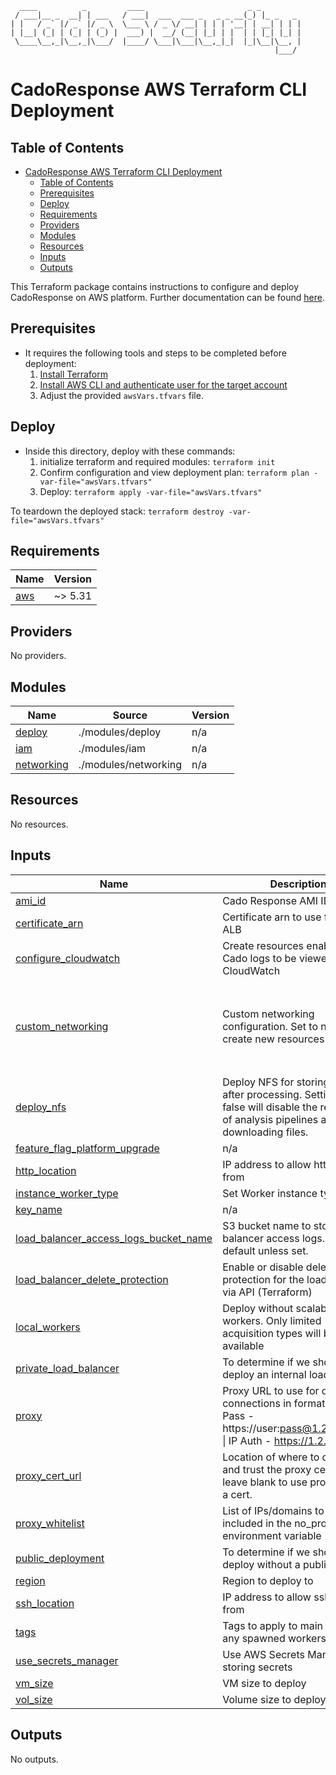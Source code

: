 ```
  ____          _         ____                       _ _
 / ___|__ _  __| | ___   / ___|  ___  ___ _   _ _ __(_) |_ _   _
| |   / _` |/ _` |/ _ \  \___ \ / _ \/ __| | | | '__| | __| | | |
| |__| (_| | (_| | (_) |  ___) |  __/ (__| |_| | |  | | |_| |_| |
 \____\__,_|\__,_|\___/  |____/ \___|\___|\__,_|_|  |_|\__|\__, |
                                                           |___/
```
# CadoResponse AWS Terraform CLI Deployment
## Table of Contents
- [CadoResponse AWS Terraform CLI Deployment](#cadoresponse-aws-terraform-cli-deployment)
  - [Table of Contents](#table-of-contents)
  - [Prerequisites](#prerequisites)
  - [Deploy](#deploy)
  - [Requirements](#requirements)
  - [Providers](#providers)
  - [Modules](#modules)
  - [Resources](#resources)
  - [Inputs](#inputs)
  - [Outputs](#outputs)


This Terraform package contains instructions to configure and deploy CadoResponse on AWS platform. Further documentation can be found [here](https://docs.cadosecurity.com/cado-response/deploy/aws/overview).

## Prerequisites

* It requires the following tools and steps to be completed before deployment:
    1. [Install Terraform](https://learn.hashicorp.com/tutorials/terraform/install-cli)
    2. [Install AWS CLI and authenticate user for the target account](hhttps://docs.aws.amazon.com/cli/latest/userguide/getting-started-install.html)
    3. Adjust the provided `awsVars.tfvars` file.

## Deploy
* Inside this directory, deploy with these commands:
  1. initialize terraform and required modules: `terraform init`
  2. Confirm configuration and view deployment plan: `terraform plan -var-file="awsVars.tfvars"`
  3. Deploy: `terraform apply -var-file="awsVars.tfvars"`

To teardown the deployed stack: `terraform destroy -var-file="awsVars.tfvars"`

<!-- BEGIN_TF_DOCS -->
## Requirements

| Name | Version |
|------|---------|
| <a name="requirement_aws"></a> [aws](#requirement\_aws) | ~> 5.31 |

## Providers

No providers.

## Modules

| Name | Source | Version |
|------|--------|---------|
| <a name="module_deploy"></a> [deploy](#module\_deploy) | ./modules/deploy | n/a |
| <a name="module_iam"></a> [iam](#module\_iam) | ./modules/iam | n/a |
| <a name="module_networking"></a> [networking](#module\_networking) | ./modules/networking | n/a |

## Resources

No resources.

## Inputs

| Name | Description | Type | Default | Required |
|------|-------------|------|---------|:--------:|
| <a name="input_ami_id"></a> [ami\_id](#input\_ami\_id) | Cado Response AMI ID | `string` | n/a | yes |
| <a name="input_certificate_arn"></a> [certificate\_arn](#input\_certificate\_arn) | Certificate arn to use for the ALB | `string` | `""` | no |
| <a name="input_configure_cloudwatch"></a> [configure\_cloudwatch](#input\_configure\_cloudwatch) | Create resources enabling Cado logs to be viewed in CloudWatch | `bool` | `true` | no |
| <a name="input_custom_networking"></a> [custom\_networking](#input\_custom\_networking) | Custom networking configuration. Set to null to create new resources. | <pre>object({<br>    vpc_id             = string<br>    public_subnet_id   = string<br>    private_subnet_id  = string<br>    public_subnet_b_id = string<br>  })</pre> | `null` | no |
| <a name="input_deploy_nfs"></a> [deploy\_nfs](#input\_deploy\_nfs) | Deploy NFS for storing files after processing. Setting to false will disable the re-running of analysis pipelines and downloading files. | `bool` | `true` | no |
| <a name="input_feature_flag_platform_upgrade"></a> [feature\_flag\_platform\_upgrade](#input\_feature\_flag\_platform\_upgrade) | n/a | `bool` | `false` | no |
| <a name="input_http_location"></a> [http\_location](#input\_http\_location) | IP address to allow http access from | `list(string)` | n/a | yes |
| <a name="input_instance_worker_type"></a> [instance\_worker\_type](#input\_instance\_worker\_type) | Set Worker instance type | `string` | `"i4i.2xlarge"` | no |
| <a name="input_key_name"></a> [key\_name](#input\_key\_name) | n/a | `string` | n/a | yes |
| <a name="input_load_balancer_access_logs_bucket_name"></a> [load\_balancer\_access\_logs\_bucket\_name](#input\_load\_balancer\_access\_logs\_bucket\_name) | S3 bucket name to store load balancer access logs. Off by default unless set. | `string` | `""` | no |
| <a name="input_load_balancer_delete_protection"></a> [load\_balancer\_delete\_protection](#input\_load\_balancer\_delete\_protection) | Enable or disable deletion protection for the load balancer via API (Terraform) | `bool` | `true` | no |
| <a name="input_local_workers"></a> [local\_workers](#input\_local\_workers) | Deploy without scalable workers. Only limited acquisition types will be available | `bool` | `false` | no |
| <a name="input_private_load_balancer"></a> [private\_load\_balancer](#input\_private\_load\_balancer) | To determine if we should deploy an internal load balancer | `bool` | `false` | no |
| <a name="input_proxy"></a> [proxy](#input\_proxy) | Proxy URL to use for outbound connections in format / User Pass - https://user:pass@1.2.3.4:1234 \| IP Auth - https://1.2.3.4:1234 | `string` | `""` | no |
| <a name="input_proxy_cert_url"></a> [proxy\_cert\_url](#input\_proxy\_cert\_url) | Location of where to download and trust the proxy certificate, leave blank to use proxy without a cert. | `string` | `""` | no |
| <a name="input_proxy_whitelist"></a> [proxy\_whitelist](#input\_proxy\_whitelist) | List of IPs/domains to be included in the no\_proxy environment variable | `list(string)` | `[]` | no |
| <a name="input_public_deployment"></a> [public\_deployment](#input\_public\_deployment) | To determine if we should deploy without a public IP | `bool` | `false` | no |
| <a name="input_region"></a> [region](#input\_region) | Region to deploy to | `string` | `"us-west-1"` | no |
| <a name="input_ssh_location"></a> [ssh\_location](#input\_ssh\_location) | IP address to allow ssh access from | `list(string)` | n/a | yes |
| <a name="input_tags"></a> [tags](#input\_tags) | Tags to apply to main vm and any spawned workers | `map(string)` | `{}` | no |
| <a name="input_use_secrets_manager"></a> [use\_secrets\_manager](#input\_use\_secrets\_manager) | Use AWS Secrets Manager for storing secrets | `bool` | `true` | no |
| <a name="input_vm_size"></a> [vm\_size](#input\_vm\_size) | VM size to deploy | `string` | `"m5.4xlarge"` | no |
| <a name="input_vol_size"></a> [vol\_size](#input\_vol\_size) | Volume size to deploy | `number` | `100` | no |

## Outputs

No outputs.
<!-- END_TF_DOCS -->